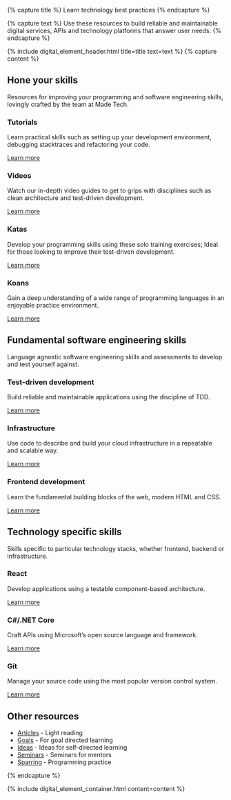 {% capture title %}
Learn technology best practices
{% endcapture %}

{% capture text %}
Use these resources to build reliable and maintainable digital services, APIs and technology platforms that answer user needs.
{% endcapture %}

{% include digital_element_header.html title=title text=text %}
{% capture content %}
<div class="container col-md-10 text-center">
  <h2>Hone your skills</h2>
  <p class="lead">
    Resources for improving your programming and software engineering skills, lovingly crafted by the team at Made Tech.
  </p>
</div>

<div class="row">
  <div class="col-sm">
    <div class="card-body card-border">
      <h3 class="card-title mt-0">Tutorials</h3>
      <p class="card-text">
        Learn practical skills such as setting up your development environment, debugging stacktraces and refactoring your code.
      </p>
      <a href="/tutorials" class="btn btn-success">Learn more</a>
    </div>
  </div>
  <div class="col-sm">
    <div class="card-body card-border">
      <h3 class="card-title mt-0">Videos</h3>
      <p class="card-text">
        Watch our in-depth video guides to get to grips with disciplines such as clean architecture and test-driven development.
      </p>
      <a href="/videos" class="btn btn-success">Learn more</a>
    </div>
  </div>
</div>
<div class="row">
  <div class="col-sm">
    <div class="card-body card-border">
      <h3 class="card-title mt-0">Katas</h3>
      <p class="card-text">
        Develop your programming skills using these solo training exercises; Ideal for those looking to improve their test-driven development.
      </p>
      <a href="/katas" class="btn btn-success">Learn more</a>
    </div>
  </div>
  <div class="col-sm">
    <div class="card-body card-border">
      <h3 class="card-title mt-0">Koans</h3>
      <p class="card-text">
        Gain a deep understanding of a wide range of programming languages in an enjoyable practice environment.
      </p>
      <a href="/koans" class="btn btn-success">Learn more</a>
    </div>
  </div>
</div>

<div class="container col-md-10 text-center">
  <h2>Fundamental software engineering skills</h2>
  <p class="lead">
    Language agnostic software engineering skills and assessments to develop and test yourself against.
  </p>
</div>

<div class="row">
  <div class="col-sm">
    <div class="card-body card-border">
      <h3 class="card-title mt-0">Test-driven development</h3>
      <p class="card-text">
        Build reliable and maintainable applications using the discipline of TDD.
      </p>
      <a href="/core-skills/tdd" class="btn btn-success">Learn more</a>
    </div>
  </div>

  <div class="col-sm">
    <div class="card-body card-border">
      <h3 class="card-title mt-0">Infrastructure</h3>
      <p class="card-text">
        Use code to describe and build your cloud infrastructure in a repeatable and scalable way.
      </p>
      <a href="/core-skills/infrastructure" class="btn btn-success">Learn more</a>
    </div>
  </div>

  <div class="col-sm">
    <div class="card-body card-border">
      <h3 class="card-title mt-0">Frontend development</h3>
      <p class="card-text">
        Learn the fundamental building blocks of the web, modern HTML and CSS.
      </p>
      <a href="/core-skills/frontend-development" class="btn btn-success">Learn more</a>
    </div>
  </div>
</div>

<div class="container col-md-10 text-center">
  <h2>Technology specific skills</h2>
  <p class="lead">
    Skills specific to particular technology stacks, whether frontend, backend or infrastructure.
  </p>
</div>

<div class="row">
  <div class="col-sm">
    <div class="card-body card-border">
      <h3 class="card-title mt-0">React</h3>
      <p class="card-text">
        Develop applications using a testable component-based architecture.
      </p>
      <a href="/core-skills/react" class="btn btn-success">Learn more</a>
    </div>
  </div>
  <div class="col-sm">
    <div class="card-body card-border">
      <h3 class="card-title mt-0">C#/.NET Core</h3>
      <p class="card-text">
        Craft APIs using Microsoft’s open source language and framework.
      </p>
      <a href="/additional-skills/c-sharp-and-dotnet" class="btn btn-success">Learn more</a>
    </div>
  </div>
  <div class="col-sm">
    <div class="card-body card-border">
      <h3 class="card-title mt-0">Git</h3>
      <p class="card-text">
        Manage your source code using the most popular version control system.
      </p>
      <a href="/additional-skills/git" class="btn btn-success">Learn more</a>
    </div>
  </div>
</div>

## Other resources
* [Articles](/articles) - Light reading  
* [Goals](/goals) - For goal directed learning  
* [Ideas](/ideas) - Ideas for self-directed learning  
* [Seminars](/seminars) - Seminars for mentors  
* [Sparring](/sparring) - Programming practice  

{% endcapture %}

{% include digital_element_container.html content=content %}
